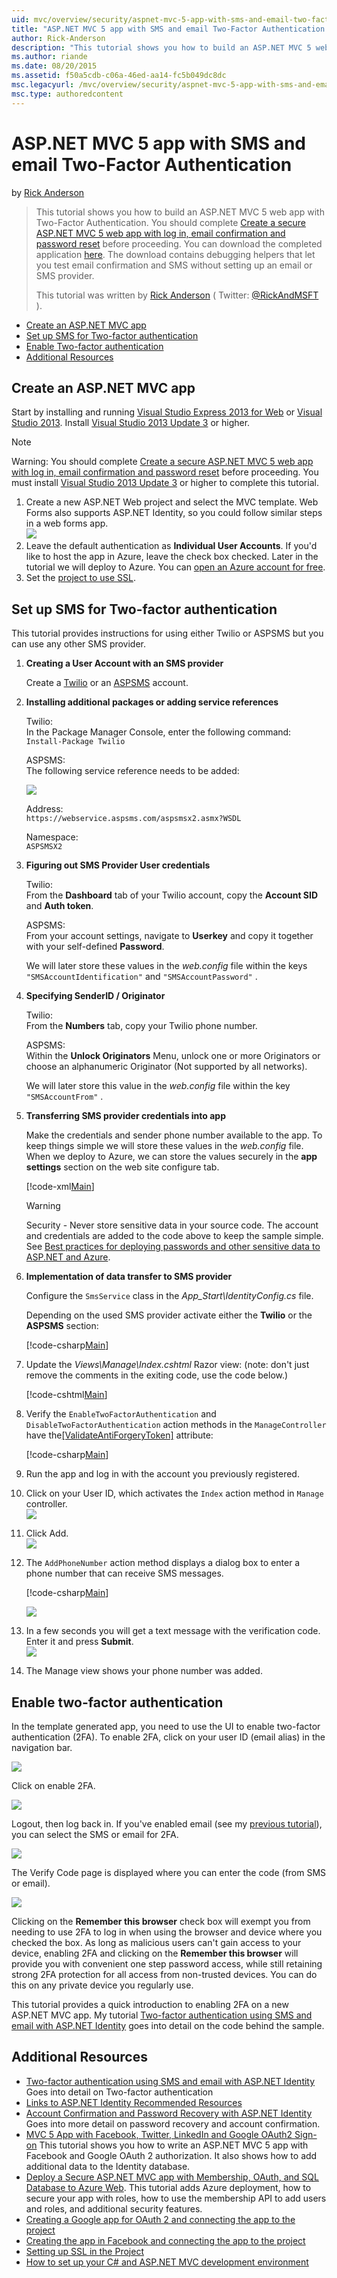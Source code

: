 ```yaml
---
uid: mvc/overview/security/aspnet-mvc-5-app-with-sms-and-email-two-factor-authentication
title: "ASP.NET MVC 5 app with SMS and email Two-Factor Authentication | Microsoft Docs"
author: Rick-Anderson
description: "This tutorial shows you how to build an ASP.NET MVC 5 web app with Two-Factor Authentication. You should complete Create a secure ASP.NET MVC 5 web app with..."
ms.author: riande
ms.date: 08/20/2015
ms.assetid: f50a5cdb-c06a-46ed-aa14-fc5b049dc8dc
msc.legacyurl: /mvc/overview/security/aspnet-mvc-5-app-with-sms-and-email-two-factor-authentication
msc.type: authoredcontent
---
```

# ASP.NET MVC 5 app with SMS and email Two-Factor Authentication

by [Rick Anderson](https://twitter.com/RickAndMSFT)

> This tutorial shows you how to build an ASP.NET MVC 5 web app with Two-Factor Authentication. You should complete [Create a secure ASP.NET MVC 5 web app with log in, email confirmation and password reset](create-an-aspnet-mvc-5-web-app-with-email-confirmation-and-password-reset.md) before proceeding. You can download the completed application [here](https://code.msdn.microsoft.com/MVC-5-with-2FA-email-8f26d952). The download contains debugging helpers that let you test email confirmation and SMS without setting up an email or SMS provider.
> 
> This tutorial was written by [Rick Anderson](/archive/blogs/rickAndy/) ( Twitter: [@RickAndMSFT](https://twitter.com/RickAndMSFT) ).

- [Create an ASP.NET MVC app](#createMvc)
- [Set up SMS for Two-factor authentication](#SMS)
- [Enable Two-factor authentication](#enable2)
- [Additional Resources](#addRes)

<a id="createMvc"></a>
## Create an ASP.NET MVC app

Start by installing and running [Visual Studio Express 2013 for Web](https://go.microsoft.com/fwlink/?LinkId=299058) or [Visual Studio 2013](https://go.microsoft.com/fwlink/?LinkId=306566). Install [Visual Studio 2013 Update 3](https://go.microsoft.com/fwlink/?LinkId=390465) or higher.

> [!NOTE]
> Warning: You should complete [Create a secure ASP.NET MVC 5 web app with log in, email confirmation and password reset](create-an-aspnet-mvc-5-web-app-with-email-confirmation-and-password-reset.md) before proceeding. You must install [Visual Studio 2013 Update 3](https://go.microsoft.com/fwlink/?LinkId=390465) or higher to complete this tutorial.

1. Create a new ASP.NET Web project and select the MVC template. Web Forms also supports ASP.NET Identity, so you could follow similar steps in a web forms app.  
    ![](aspnet-mvc-5-app-with-sms-and-email-two-factor-authentication/_static/image1.png)
2. Leave the default authentication as **Individual User Accounts**. If you'd like to host the app in Azure, leave the check box checked. Later in the tutorial we will deploy to Azure. You can [open an Azure account for free](https://azure.microsoft.com/pricing/free-trial/?WT.mc_id=A261C142F).
3. Set the [project to use SSL](create-an-aspnet-mvc-5-app-with-facebook-and-google-oauth2-and-openid-sign-on.md).

<a id="SMS"></a>
## Set up SMS for Two-factor authentication

This tutorial provides instructions for using either Twilio or ASPSMS but you can use any other SMS provider.

1. **Creating a User Account with an SMS provider**  
  
   Create a [Twilio](https://www.twilio.com/try-twilio) or an [ASPSMS](https://www.aspsms.com/asp.net/identity/testcredits/) account.
2. **Installing additional packages or adding service references**  
  
   Twilio:  
   In the Package Manager Console, enter the following command:  
    `Install-Package Twilio`  
  
   ASPSMS:  
   The following service reference needs to be added:  
  
    ![](aspnet-mvc-5-app-with-sms-and-email-two-factor-authentication/_static/image2.png)  
  
   Address:  
    `https://webservice.aspsms.com/aspsmsx2.asmx?WSDL`  
  
   Namespace:  
    `ASPSMSX2`
3. **Figuring out SMS Provider User credentials**  
  
   Twilio:  
   From the **Dashboard** tab of your Twilio account, copy the **Account SID** and **Auth token**.  
  
   ASPSMS:  
   From your account settings, navigate to **Userkey** and copy it together with your self-defined **Password**.  
  
   We will later store these values in the *web.config* file within the keys `"SMSAccountIdentification"` and `"SMSAccountPassword"` .
4. **Specifying SenderID / Originator**  
  
   Twilio:  
   From the **Numbers** tab, copy your Twilio phone number.  
  
   ASPSMS:  
   Within the **Unlock Originators** Menu, unlock one or more Originators or choose an alphanumeric Originator (Not supported by all networks).  
  
   We will later store this value in the *web.config* file within the key `"SMSAccountFrom"` .
5. **Transferring SMS provider credentials into app**  
  
   Make the credentials and sender phone number available to the app. To keep things simple we will store these values in the *web.config* file. When we deploy to Azure, we can store the values securely in the **app settings** section on the web site configure tab. 

    [!code-xml[Main](aspnet-mvc-5-app-with-sms-and-email-two-factor-authentication/samples/sample1.xml?highlight=8-10)]

    > [!WARNING]
    > Security - Never store sensitive data in your source code. The account and credentials are added to the code above to keep the sample simple. See [Best practices for deploying passwords and other sensitive data to ASP.NET and Azure](../../../identity/overview/features-api/best-practices-for-deploying-passwords-and-other-sensitive-data-to-aspnet-and-azure.md).
6. **Implementation of data transfer to SMS provider**  
  
   Configure the `SmsService`  class in the *App\_Start\IdentityConfig.cs* file.  
  
   Depending on the used SMS provider activate either the **Twilio** or the **ASPSMS** section: 

    [!code-csharp[Main](aspnet-mvc-5-app-with-sms-and-email-two-factor-authentication/samples/sample2.cs)]
7. Update the *Views\Manage\Index.cshtml* Razor view: (note: don't just remove the comments in the exiting code, use the code below.)  

    [!code-cshtml[Main](aspnet-mvc-5-app-with-sms-and-email-two-factor-authentication/samples/sample3.cshtml?highlight=29-66)]
8. Verify the `EnableTwoFactorAuthentication` and `DisableTwoFactorAuthentication` action methods in the `ManageController` have the[[ValidateAntiForgeryToken]](https://msdn.microsoft.com/library/system.web.mvc.validateantiforgerytokenattribute(v=vs.118).aspx) attribute:  

    [!code-csharp[Main](aspnet-mvc-5-app-with-sms-and-email-two-factor-authentication/samples/sample4.cs?highlight=3,16)]
9. Run the app and log in with the account you previously registered.
10. Click on your User ID, which activates the `Index` action method in `Manage` controller.  
    ![](aspnet-mvc-5-app-with-sms-and-email-two-factor-authentication/_static/image3.png)
11. Click Add.  
    ![](aspnet-mvc-5-app-with-sms-and-email-two-factor-authentication/_static/image4.png)
12. The `AddPhoneNumber` action method displays a dialog box to enter a phone number that can receive SMS messages.

    [!code-csharp[Main](aspnet-mvc-5-app-with-sms-and-email-two-factor-authentication/samples/sample5.cs)]

    ![](aspnet-mvc-5-app-with-sms-and-email-two-factor-authentication/_static/image5.png)
13. In a few seconds you will get a text message with the verification code. Enter it and press **Submit**.  
    ![](aspnet-mvc-5-app-with-sms-and-email-two-factor-authentication/_static/image6.png)
14. The Manage view shows your phone number was added.

<a id="enable2"></a>
## Enable two-factor authentication

In the template generated app, you need to use the UI to enable two-factor authentication (2FA). To enable 2FA, click on your user ID (email alias) in the navigation bar.

![](aspnet-mvc-5-app-with-sms-and-email-two-factor-authentication/_static/image7.png)

Click on enable 2FA.

![](aspnet-mvc-5-app-with-sms-and-email-two-factor-authentication/_static/image8.png)

Logout, then log back in. If you've enabled email (see my [previous tutorial](../../../identity/overview/features-api/account-confirmation-and-password-recovery-with-aspnet-identity.md)), you can select the SMS or email for 2FA.

![](aspnet-mvc-5-app-with-sms-and-email-two-factor-authentication/_static/image9.png)

The Verify Code page is displayed where you can enter the code (from SMS or email).

![](aspnet-mvc-5-app-with-sms-and-email-two-factor-authentication/_static/image10.png)

Clicking on the **Remember this browser** check box will exempt you from needing to use 2FA to log in when using the browser and device where you checked the box. As long as malicious users can't gain access to your device, enabling 2FA and clicking on the **Remember this browser** will provide you with convenient one step password access, while still retaining strong 2FA protection for all access from non-trusted devices. You can do this on any private device you regularly use.

This tutorial provides a quick introduction to enabling 2FA on a new ASP.NET MVC app. My tutorial [Two-factor authentication using SMS and email with ASP.NET Identity](../../../identity/overview/features-api/two-factor-authentication-using-sms-and-email-with-aspnet-identity.md) goes into detail on the code behind the sample.

<a id="addRes"></a>
## Additional Resources

- [Two-factor authentication using SMS and email with ASP.NET Identity](../../../identity/overview/features-api/two-factor-authentication-using-sms-and-email-with-aspnet-identity.md) Goes into detail on Two-factor authentication
- [Links to ASP.NET Identity Recommended Resources](../../../identity/overview/getting-started/aspnet-identity-recommended-resources.md)
- [Account Confirmation and Password Recovery with ASP.NET Identity](../../../identity/overview/features-api/account-confirmation-and-password-recovery-with-aspnet-identity.md) Goes into more detail on password recovery and account confirmation.
- [MVC 5 App with Facebook, Twitter, LinkedIn and Google OAuth2 Sign-on](create-an-aspnet-mvc-5-app-with-facebook-and-google-oauth2-and-openid-sign-on.md) This tutorial shows you how to write an ASP.NET MVC 5 app with Facebook and Google OAuth 2 authorization. It also shows how to add additional data to the Identity database.
- [Deploy a Secure ASP.NET MVC app with Membership, OAuth, and SQL Database to Azure Web](/aspnet/core/security/authorization/secure-data). This tutorial adds Azure deployment, how to secure your app with roles, how to use the membership API to add users and roles, and additional security features.
- [Creating a Google app for OAuth 2 and connecting the app to the project](create-an-aspnet-mvc-5-app-with-facebook-and-google-oauth2-and-openid-sign-on.md#goog)
- [Creating the app in Facebook and connecting the app to the project](create-an-aspnet-mvc-5-app-with-facebook-and-google-oauth2-and-openid-sign-on.md#fb)
- [Setting up SSL in the Project](create-an-aspnet-mvc-5-app-with-facebook-and-google-oauth2-and-openid-sign-on.md#ssl)
- [How to set up your C# and ASP.NET MVC development environment](https://www.twilio.com/docs/usage/tutorials/how-to-set-up-your-csharp-and-asp-net-mvc-development-environment)
